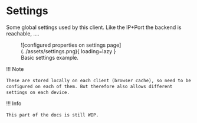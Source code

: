 # Settings

Some global settings used by this client. Like the IP+Port the backend is reachable, ....

<figure markdown>
  ![configured properties on settings page](../assets/settings.png){ loading=lazy }
  <figcaption>Basic settings example.</figcaption>
</figure>

!!! Note

    These are stored locally on each client (browser cache), so need to be configured on each of them. But therefore also allows different settings on each device.

!!! Info

    This part of the docs is still WIP.
